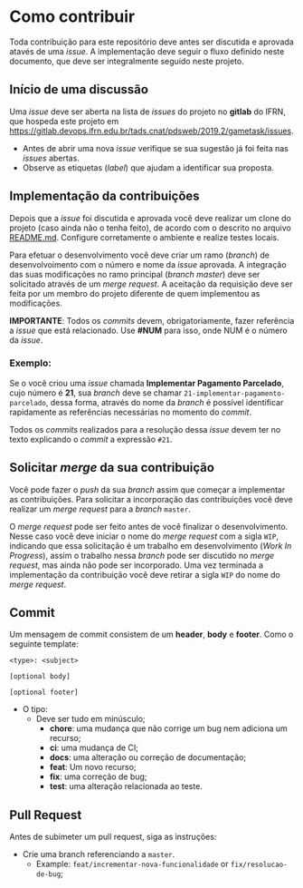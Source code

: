 # Como contribuir

Toda contribuição para este repositório deve antes ser discutida e aprovada atavés
de uma _issue_. A implementação deve seguir o fluxo definido neste documento, que
deve ser integralmente seguido neste projeto.

## Início de uma discussão

Uma _issue_ deve ser aberta na lista de _issues_ do projeto no __gitlab__ do IFRN, que hospeda
este projeto em https://gitlab.devops.ifrn.edu.br/tads.cnat/pdsweb/2019.2/gametask/issues.

*  Antes de abrir uma nova _issue_ verifique se sua sugestão já foi feita nas _issues_
abertas.
*  Observe as etiquetas (_label_) que ajudam a identificar sua proposta.

## Implementação da contribuições

Depois que a _issue_ foi discutida e aprovada você deve realizar um clone do projeto
(caso ainda não o tenha feito), de acordo com o descrito no arquivo [README.md](README.md).
Configure corretamente o ambiente e realize testes locais.

Para efetuar o desenvolvimento você deve criar um ramo (_branch_) de desenvolvoimento
com o número e nome da _issue_ aprovada. A integração das suas modificações no ramo
principal (_branch master_) deve ser solicitado através de um _merge request_. A
aceitação da requisição deve ser feita por um membro do projeto diferente de
quem implementou as modificações.

__IMPORTANTE__: Todos os _commits_ devem, obrigatoriamente, fazer referência a _issue_ que
está relacionado. Use **\#NUM** para isso, onde NUM é o número da _issue_. 

### Exemplo:

Se o você criou uma _issue_ chamada **Implementar Pagamento Parcelado**,
cujo número é **21**, sua _branch_ deve se chamar `21-implementar-pagamento-parcelado`,
dessa forma, através do nome da _branch_ é possível identificar rapidamente as
referências necessárias no momento do _commit_.

Todos os _commits_ realizados para a resolução dessa _issue_ devem ter no texto 
explicando o _commit_ a expressão `#21`.

## Solicitar _merge_ da sua contribuição

Você pode fazer o _push_ da sua _branch_ assim que começar a implementar as
contribuições. Para solicitar a incorporação das contribuições você deve realizar
um _merge request_ para a _branch_ `master`.

O _merge request_ pode ser feito antes de você finalizar o desenvolvimento. Nesse
caso você deve iniciar o nome do _merge request_ com a sigla `WIP`, indicando
que essa solicitação é um trabalho em desenvolvimento (_Work In Progress_),
assim o trabalho nessa _branch_ pode ser discutido no _merge request_, mas ainda
não pode ser incorporado. Uma vez terminada a
implementação da contribuição você deve retirar a sigla `WIP` do nome do _merge request_.

## Commit

Um mensagem de commit consistem de um **header**, **body** e **footer**. Como o seguinte template:

```
<type>: <subject>

[optional body]

[optional footer]
```

- O tipo:
	- Deve ser tudo em minúsculo;
		- **chore**: uma mudança que não corrige um bug nem adiciona um recurso;
		- **ci**: uma mudança de CI;
		- **docs**: uma alteração ou correção de documentação;
		- **feat**: Um novo recurso;
		- **fix**: uma correção de bug;
		- **test**: uma alteração relacionada ao teste.

## Pull Request

Antes de subimeter um pull request, siga as instruções:

- Crie uma branch referenciando a `master`.
	- Example: `feat/incrementar-nova-funcionalidade` or `fix/resolucao-de-bug`;
